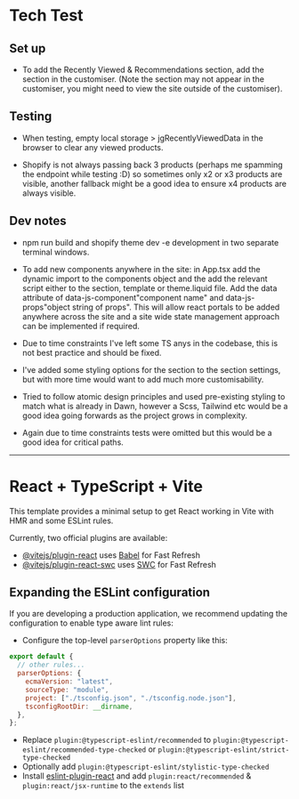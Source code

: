 # Tech Test

## Set up

- To add the Recently Viewed & Recommendations section, add the section in the customiser. (Note the section may not appear in the customiser, you might need to view the site outside of the customiser).

## Testing

- When testing, empty local storage > jgRecentlyViewedData in the browser to clear any viewed products.

- Shopify is not always passing back 3 products (perhaps me spamming the endpoint while testing :D) so sometimes only x2 or x3 products are visible, another fallback might be a good idea to ensure x4 products are always visible.

## Dev notes

- npm run build and shopify theme dev -e development in two separate terminal windows.

- To add new components anywhere in the site: in App.tsx add the dynamic import to the components object and the add the relevant script either to the section, template or theme.liquid file. Add the data attribute of data-js-component"component name" and data-js-props"object string of props". This will allow react portals to be added anywhere across the site and a site wide state management approach can be implemented if required.

- Due to time constraints I've left some TS anys in the codebase, this is not best practice and should be fixed.

- I've added some styling options for the section to the section settings, but with more time would want to add much more customisability. 

- Tried to follow atomic design principles and used pre-existing styling to match what is already in Dawn, however a Scss, Tailwind etc would be a good idea going forwards as the project grows in complexity.

- Again due to time constraints tests were omitted but this would be a good idea for critical paths.

---

# React + TypeScript + Vite

This template provides a minimal setup to get React working in Vite with HMR and some ESLint rules.

Currently, two official plugins are available:

- [@vitejs/plugin-react](https://github.com/vitejs/vite-plugin-react/blob/main/packages/plugin-react/README.md) uses [Babel](https://babeljs.io/) for Fast Refresh
- [@vitejs/plugin-react-swc](https://github.com/vitejs/vite-plugin-react-swc) uses [SWC](https://swc.rs/) for Fast Refresh

## Expanding the ESLint configuration

If you are developing a production application, we recommend updating the configuration to enable type aware lint rules:

- Configure the top-level `parserOptions` property like this:

```js
export default {
  // other rules...
  parserOptions: {
    ecmaVersion: "latest",
    sourceType: "module",
    project: ["./tsconfig.json", "./tsconfig.node.json"],
    tsconfigRootDir: __dirname,
  },
};
```

- Replace `plugin:@typescript-eslint/recommended` to `plugin:@typescript-eslint/recommended-type-checked` or `plugin:@typescript-eslint/strict-type-checked`
- Optionally add `plugin:@typescript-eslint/stylistic-type-checked`
- Install [eslint-plugin-react](https://github.com/jsx-eslint/eslint-plugin-react) and add `plugin:react/recommended` & `plugin:react/jsx-runtime` to the `extends` list
